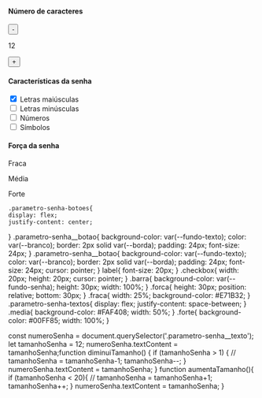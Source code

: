 <head>
 <link rel="stylesheet" href="style.css">
    </head>
<div class="parametro-senha">
    <h4 class="parametro-senha__titulo">Número de caracteres</h4>
    <div class="parametro-senha-botoes">
        <button class="parametro-senha__botao">-</button>
        <p class="parametro-senha__texto">12</p>
        <button class="parametro-senha__botao">+</button>
    </div>
</div>  
<div class="parametro-senha">
    <h4 class="parametro-senha__titulo">Características da senha</h4>
    <div class="parametro-senha-checkbox">
        <input name="maiusculo" type="checkbox" checked>
        <label for="maiusculo">Letras maiúsculas</label>
    </div>
    <div class="parametro-senha-checkbox">
        <input name="minusculo" type="checkbox">
        <label for="minusculo">Letras minúsculas</label>
    </div>
    <div class="parametro-senha-checkbox">
        <input name="numero" type="checkbox">
        <label for="numero">Números</label>
    </div>
    <div class="parametro-senha-checkbox">
    <input name="simbolo" type="checkbox">
        <label for="simbolo">Símbolos</label>
        <div class="parametro-senha">
    <h4 class="parametro-senha__titulo">Força da senha</h4>
    <div class="barra"></div>
    <div class="forca forte"></div>
    <div class="parametro-senha-textos">
        <p>Fraca</p>
        <p>Média</p>
        <p>Forte</p>
    </div>
</div>
    </div>
</div>


    .parametro-senha-botoes{
    display: flex;
    justify-content: center;
}
    .parametro-senha__botao{
    background-color: var(--fundo-texto);
    color: var(--branco);
    border: 2px solid var(--borda);
    padding: 24px;
    font-size: 24px;
}
   .parametro-senha__botao{
    background-color: var(--fundo-texto);
    color: var(--branco);
    border: 2px solid var(--borda);
    padding: 24px;
    font-size: 24px;
    cursor: pointer;
}
label{
    font-size: 20px;
}
.checkbox{
    width: 20px;
    height: 20px;
    cursor: pointer;
}
.barra{
    background-color: var(--fundo-senha);
    height: 30px;
    width: 100%;
}
.forca{
    height: 30px;
    position: relative;
    bottom: 30px;
}
.fraca{
    width: 25%;
    background-color: #E71B32; 
}
.parametro-senha-textos{
    display: flex;
    justify-content: space-between;
}
.media{
    background-color: #FAF408;
    width: 50%;
}
.forte{
    background-color: #00FF85;
    width: 100%;
}



const numeroSenha = document.querySelector('.parametro-senha__texto');
let tamanhoSenha = 12;
numeroSenha.textContent = tamanhoSenha;function diminuiTamanho() {
    if (tamanhoSenha > 1) {
        // tamanhoSenha = tamanhoSenha-1;
        tamanhoSenha--;
    }
    numeroSenha.textContent = tamanhoSenha;
}
function aumentaTamanho(){
    if (tamanhoSenha < 20){
       // tamanhoSenha = tamanhoSenha+1;
       tamanhoSenha++;
    }
    numeroSenha.textContent = tamanhoSenha;
}
